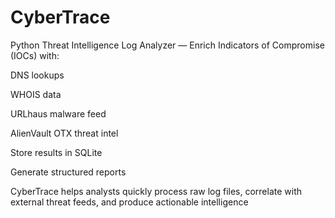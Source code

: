 # CyberTrace

Python Threat Intelligence Log Analyzer — Enrich Indicators of Compromise (IOCs) with:

DNS lookups

WHOIS data

URLhaus malware feed

AlienVault OTX threat intel

Store results in SQLite

Generate structured reports

CyberTrace helps analysts quickly process raw log files, correlate with external threat feeds, and produce actionable intelligence
